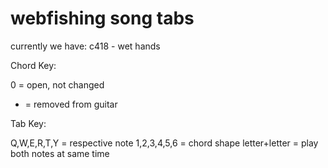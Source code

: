 # webfishing song tabs

currently we have:
c418 - wet hands




Chord Key:

0 = open, not changed
- = removed from guitar

Tab Key:

Q,W,E,R,T,Y = respective note
1,2,3,4,5,6 = chord shape
letter+letter = play both notes at same time
